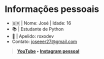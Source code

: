 #  Informações pessoais
- 🇧🇷 | Nome: José   | Idade: 16
- 📚 | Estudante de Python
- 📌 | Apelido: roxodev
- Contato: joseeer27@gmail.com

> **[YouTube](https://youtube.com/channel/UCxHrOFINaTDAAFh3uEAgdoA) • [Instagram pessoal](https://www.instagram.com/ziirag1/)**

